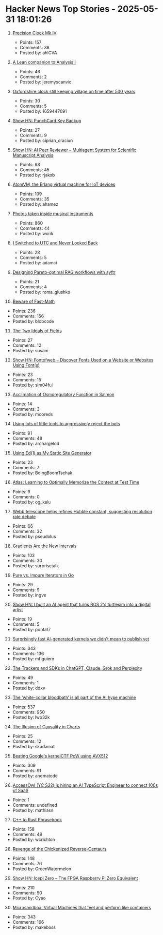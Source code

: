 # Hacker News Top Stories - 2025-05-31 18:01:26

1. [Precision Clock Mk IV](https://mitxela.com/projects/precision_clock_mk_iv)
   - Points: 157
   - Comments: 38
   - Posted by: ahlCVA

2. [A Lean companion to Analysis I](https://terrytao.wordpress.com/2025/05/31/a-lean-companion-to-analysis-i/)
   - Points: 46
   - Comments: 2
   - Posted by: jeremyscanvic

3. [Oxfordshire clock still keeping village on time after 500 years](https://www.bbc.com/news/articles/cz70p0qevlro)
   - Points: 30
   - Comments: 5
   - Posted by: 1659447091

4. [Show HN: PunchCard Key Backup](https://github.com/volution/punchcard-key-backup)
   - Points: 27
   - Comments: 9
   - Posted by: ciprian_craciun

5. [Show HN: AI Peer Reviewer – Multiagent System for Scientific Manuscript Analysis](https://github.com/robertjakob/rigorous)
   - Points: 68
   - Comments: 45
   - Posted by: rjakob

6. [AtomVM, the Erlang virtual machine for IoT devices](https://www.atomvm.net/)
   - Points: 109
   - Comments: 35
   - Posted by: ahamez

7. [Photos taken inside musical instruments](https://www.dpreview.com/photography/5400934096/probe-lenses-and-focus-stacking-the-secrets-to-incredible-photos-taken-inside-instruments)
   - Points: 860
   - Comments: 44
   - Posted by: worik

8. [I Switched to UTC and Never Looked Back](https://timestripe.com/magazine/blog/timezone/)
   - Points: 28
   - Comments: 5
   - Posted by: adamci

9. [Designing Pareto-optimal RAG workflows with syftr](https://www.datarobot.com/blog/pareto-optimized-ai-workflows-syftr/)
   - Points: 21
   - Comments: 4
   - Posted by: roma_glushko

10. [Beware of Fast-Math](https://simonbyrne.github.io/notes/fastmath/)
   - Points: 236
   - Comments: 156
   - Posted by: blobcode

11. [The Two Ideals of Fields](https://susam.net/two-ideals-of-fields.html)
   - Points: 27
   - Comments: 12
   - Posted by: susam

12. [Show HN: Fontofweb – Discover Fonts Used on a Website or Websites Using Font(s)](https://fontofweb.com)
   - Points: 23
   - Comments: 15
   - Posted by: sim04ful

13. [Acclimation of Osmoregulatory Function in Salmon](https://www.unm.edu/~toolson/salmon_osmoregulation.html)
   - Points: 14
   - Comments: 3
   - Posted by: mooreds

14. [Using lots of little tools to aggressively reject the bots](https://lambdacreate.com/posts/68)
   - Points: 91
   - Comments: 48
   - Posted by: archargelod

15. [Using Ed(1) as My Static Site Generator](https://aartaka.me/this-post-is-ed.html)
   - Points: 23
   - Comments: 7
   - Posted by: BoingBoomTschak

16. [Atlas: Learning to Optimally Memorize the Context at Test Time](https://arxiv.org/abs/2505.23735)
   - Points: 9
   - Comments: 0
   - Posted by: og_kalu

17. [Webb telescope helps refines Hubble constant, suggesting resolution rate debate](https://phys.org/news/2025-05-webb-telescope-refines-hubble-constant.html)
   - Points: 66
   - Comments: 32
   - Posted by: pseudolus

18. [Gradients Are the New Intervals](https://www.mattkeeter.com/blog/2025-05-14-gradients/)
   - Points: 103
   - Comments: 30
   - Posted by: surprisetalk

19. [Pure vs. Impure Iterators in Go](https://jub0bs.com/posts/2025-05-29-pure-vs-impure-iterators-in-go/)
   - Points: 29
   - Comments: 9
   - Posted by: ingve

20. [Show HN: I built an AI agent that turns ROS 2's turtlesim into a digital artist](https://github.com/Yutarop/turtlesim_agent)
   - Points: 19
   - Comments: 5
   - Posted by: ponta17

21. [Surprisingly fast AI-generated kernels we didn't mean to publish yet](https://crfm.stanford.edu/2025/05/28/fast-kernels.html)
   - Points: 343
   - Comments: 136
   - Posted by: mfiguiere

22. [The Trackers and SDKs in ChatGPT, Claude, Grok and Perplexity](https://jamesoclaire.com/2025/05/31/the-trackers-and-sdks-in-chatgpt-claude-grok-and-perplexity/)
   - Points: 49
   - Comments: 1
   - Posted by: ddxv

23. [The ‘white-collar bloodbath’ is all part of the AI hype machine](https://www.cnn.com/2025/05/30/business/anthropic-amodei-ai-jobs-nightcap)
   - Points: 537
   - Comments: 950
   - Posted by: lwo32k

24. [The Illusion of Causality in Charts](https://filwd.substack.com/p/the-illusion-of-causality-in-charts)
   - Points: 25
   - Comments: 12
   - Posted by: skadamat

25. [Beating Google's kernelCTF PoW using AVX512](https://anemato.de/blog/kctf-vdf)
   - Points: 309
   - Comments: 91
   - Posted by: anematode

26. [AccessOwl (YC S22) is hiring an AI TypeScript Engineer to connect 100s of SaaS](https://www.ycombinator.com/companies/accessowl/jobs/hfWAhVp-ai-enabled-senior-software-engineer-typescript-focus)
   - Points: 1
   - Comments: undefined
   - Posted by: mathiasn

27. [C++ to Rust Phrasebook](https://cel.cs.brown.edu/crp/)
   - Points: 158
   - Comments: 49
   - Posted by: wcrichton

28. [Revenge of the Chickenized Reverse-Centaurs](https://pluralistic.net/2022/04/17/revenge-of-the-chickenized-reverse-centaurs/)
   - Points: 148
   - Comments: 76
   - Posted by: GreenWatermelon

29. [Show HN: Icepi Zero – The FPGA Raspberry Pi Zero Equivalent](https://github.com/cheyao/icepi-zero)
   - Points: 210
   - Comments: 50
   - Posted by: Cyao

30. [Microsandbox: Virtual Machines that feel and perform like containers](https://github.com/microsandbox/microsandbox)
   - Points: 343
   - Comments: 166
   - Posted by: makeboss

